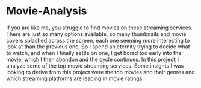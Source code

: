 # Movie-Analysis

If you are like me, you struggle to find movies on these streaming services. There are just so many options available, so many thumbnails and movie covers splashed across the screen, each one seeming more interesting to look at than the previous one. So I spend an eternity trying to decide what to watch, and when I finally settle on one, I get bored too early into the movie, which I then abandon and the cycle continues. 
In this project, I analyze some of the top movie streaming services. Some insights I was looking to derive from this project were the top movies and their genres and which streaming platforms are leading in movie ratings.
